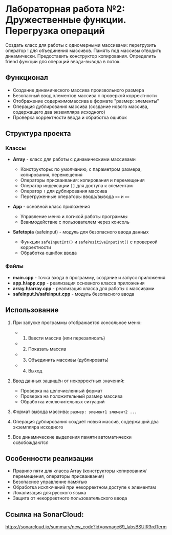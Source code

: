 # Лабораторная работа №2: Дружественные функции. Перегрузка операций

Создать класс для работы с одномерными массивами: перегрузить оператор ! для объединения массивов.
Память под массивы отводить динамически. Предоставить конструктор копирования. Определить friend функции для операций ввода-вывода в поток.

## Функционал

- Создание динамического массива произвольного размера
- Безопасный ввод элементов массива с проверкой корректности
- Отображение содержимомассива в формате "размер: элементы"
- Операция дублирования массива (создание нового массива, содержащего два экземпляра исходного)
- Проверка корректности ввода и обработка ошибок

## Структура проекта

### Классы

- **Array** - класс для работы с динамическими массивами
  - Конструкторы: по умолчанию, с параметром размера, копирования, перемещения
  - Операторы присваивания: копирования и перемещения
  - Оператор индексации `[]` для доступа к элементам
  - Оператор `!` для дублирования массива
  - Перегруженные операторы ввода/вывода `<<` и `>>`

- **App** - основной класс приложения
  - Управление меню и логикой работы программы
  - Взаимодействие с пользователем через консоль

- **Safetopia** (safeinput) - модуль для безопасного ввода данных
  - Функции `safeInputInt()` и `safePositiveInputInt()` с проверкой корректности
  - Обработка ошибок ввода

### Файлы

- **main.cpp** - точка входа в программу, создание и запуск приложения
- **app.h/app.cpp** - реализация основного класса приложения
- **array.h/array.cpp** - реализация класса для работы с массивами
- **safeinput.h/safeinput.cpp** - модуль безопасного ввода

## Использование

1. При запуске программы отображается консольное меню:
   - 1. Ввести массив (или перезаписать)
   - 2. Показать массив
   - 3. Объединить массивы (дублировать)
   - 4. Выход

2. Ввод данных защищён от некорректных значений:
   - Проверка на целочисленный формат
   - Проверка на положительный размер массива
   - Обработка исключительных ситуаций

3. Формат вывода массива: `размер: элемент1 элемент2 ...`

4. Операция дублирования создаёт новый массив, содержащий два экземпляра исходного

5. Все динамические выделения памяти автоматически освобождаются

## Особенности реализации

- Правило пяти для класса Array (конструкторы копирования/перемещения, операторы присваивания)
- Безопасное управление памятью
- Обработка исключений при некорректном доступе к элементам
- Локализация для русского языка
- Защита от некорректного пользовательского ввода

## Ссылка на SonarCloud:
https://sonarcloud.io/summary/new_code?id=ownage69_labsBSUIR3rdTerm
